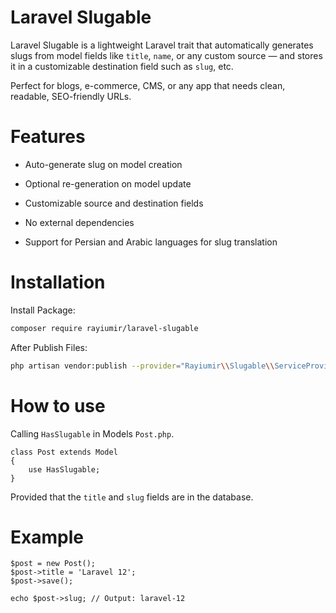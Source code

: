 # Laravel Slugable

Laravel Slugable is a lightweight Laravel trait that automatically generates slugs from model fields like `title`, `name`, or any custom source — and stores it in a customizable destination field such as `slug`, etc.

Perfect for blogs, e-commerce, CMS, or any app that needs clean, readable, SEO-friendly URLs.

# Features

- Auto-generate slug on model creation

- Optional re-generation on model update

- Customizable source and destination fields

- No external dependencies

- Support for Persian and Arabic languages for slug translation

# Installation

Install Package:

```bash
composer require rayiumir/laravel-slugable
```

After Publish Files:

```bash
php artisan vendor:publish --provider="Rayiumir\\Slugable\\ServiceProvider\\SlugableServiceProvider"
```

# How to use

Calling `HasSlugable` in Models `Post.php`.

```
class Post extends Model
{
    use HasSlugable;
}
```

Provided that the `title` and `slug` fields are in the database.

# Example

```
$post = new Post();
$post->title = 'Laravel 12';
$post->save();

echo $post->slug; // Output: laravel-12
```


